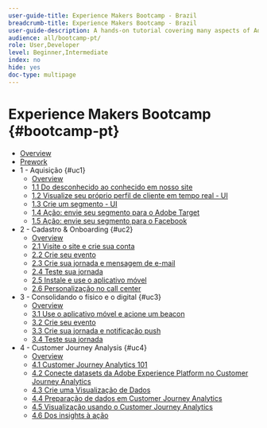 ```yaml
---
user-guide-title: Experience Makers Bootcamp - Brazil
breadcrumb-title: Experience Makers Bootcamp - Brazil
user-guide-description: A hands-on tutorial covering many aspects of Adobe Experience Platform.
audience: all/bootcamp-pt/
role: User,Developer
level: Beginner,Intermediate
index: no
hide: yes
doc-type: multipage
---
```


# Experience Makers Bootcamp {#bootcamp-pt}

+ [Overview](/help/bootcamp-pt/overview.md)
+ [Prework](/help/bootcamp-pt/prework.md)
+ 1 - Aquisição {#uc1}
  + [Overview](/help/bootcamp-pt/uc/uc1/uc1.md)
  + [1.1 Do desconhecido ao conhecido em nosso site](/help/bootcamp-pt/uc/uc1/ex1.md)
  + [1.2 Visualize seu próprio perfil de cliente em tempo real - UI](/help/bootcamp-pt/uc/uc1/ex2.md)
  + [1.3 Crie um segmento - UI](/help/bootcamp-pt/uc/uc1/ex3.md)
  + [1.4 Ação: envie seu segmento para o Adobe Target](/help/bootcamp-pt/uc/uc1/ex4.md)
  + [1.5 Ação: envie seu segmento para o Facebook](/help/bootcamp-pt/uc/uc1/ex5.md)
+ 2 - Cadastro & Onboarding {#uc2}
  + [Overview](/help/bootcamp-pt/uc/uc2/uc2.md)
  + [2.1 Visite o site e crie sua conta](/help/bootcamp-pt/uc/uc2/ex1.md)
  + [2.2 Crie seu evento](/help/bootcamp-pt/uc/uc2/ex2.md)
  + [2.3 Crie sua jornada e mensagem de e-mail](/help/bootcamp-pt/uc/uc2/ex3.md)
  + [2.4 Teste sua jornada](/help/bootcamp-pt/uc/uc2/ex4.md) 
  + [2.5 Instale e use o aplicativo móvel](/help/bootcamp-pt/uc/uc2/ex5.md) 
  + [2.6 Personalização no call center](/help/bootcamp-pt/uc/uc2/ex6.md) 
+ 3 - Consolidando o físico e o digital {#uc3}
  + [Overview](/help/bootcamp-pt/uc/uc3/uc3.md)
  + [3.1 Use o aplicativo móvel e acione um beacon](/help/bootcamp-pt/uc/uc3/ex1.md)
  + [3.2 Crie seu evento](/help/bootcamp-pt/uc/uc3/ex2.md)
  + [3.3 Crie sua jornada e notificação push](/help/bootcamp-pt/uc/uc3/ex3.md)
  + [3.4 Teste sua jornada](/help/bootcamp-pt/uc/uc3/ex4.md)
+ 4 - Customer Journey Analysis {#uc4}
  + [Overview](/help/bootcamp-pt/uc/uc4/uc4.md)
  + [4.1 Customer Journey Analytics 101](/help/bootcamp-pt/uc/uc4/ex1.md)
  + [4.2 Conecte datasets da Adobe Experience Platform no Customer Journey Analytics](/help/bootcamp-pt/uc/uc4/ex2.md)
  + [4.3 Crie uma Visualização de Dados](/help/bootcamp-pt/uc/uc4/ex3.md)
  + [4.4 Preparação de dados em Customer Journey Analytics](/help/bootcamp-pt/uc/uc4/ex4.md)
  + [4.5 Visualização usando o Customer Journey Analytics](/help/bootcamp-pt/uc/uc4/ex5.md)
  + [4.6 Dos insights à ação](/help/bootcamp-pt/uc/uc4/ex6.md)